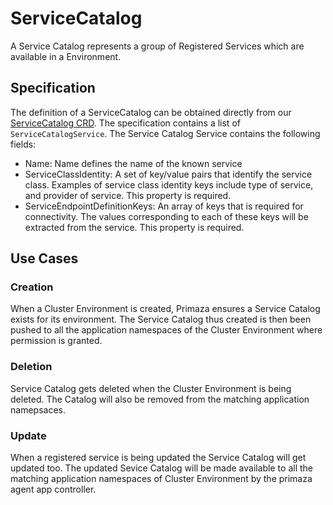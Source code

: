 # ServiceCatalog

A Service Catalog represents a group of Registered Services which are available in a Environment.

## Specification

The definition of a ServiceCatalog can be obtained directly from our [ServiceCatalog CRD](../../config/crd/bases/primaza.io_servicecatalogs.yaml).
The specification contains a list of `ServiceCatalogService`.
The Service Catalog Service contains the following fields:

- Name: Name defines the name of the known service
- ServiceClassIdentity: A set of key/value pairs that identify the service
  class. Examples of service class identity keys include type of service, and
  provider of service. This property is required.
- ServiceEndpointDefinitionKeys: An array of keys that is required for
  connectivity. The values corresponding to each of these keys will be extracted
  from the service. This property is required.

## Use Cases

### Creation

When a Cluster Environment is created, Primaza ensures a Service Catalog exists for its environment.
The Service Catalog thus created is then been pushed to all the application namespaces of the Cluster Environment where permission is granted.

### Deletion

Service Catalog gets deleted when the Cluster Environment is being deleted.
The Catalog will also be removed from the matching application namepsaces.

### Update

When a registered service is being updated the Service Catalog will get updated too. The updated Sevice Catalog will be made available to all the matching application namespaces of Cluster Environment by the primaza agent app controller.
